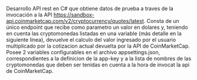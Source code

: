 Desarrollo API rest en C# que obtiene datos de prueba a traves de la invocación a la API https://sandbox-api.coinmarketcap.com/v2/cryptocurrency/quotes/latest.
Consta de un único endpoint que recibe como parametro un valor en dolares y, teniendo en cuenta las cryptomonedas listadas en una variable (más detalle en la siguiente línea), devuelve el calculo del valor ingresado por el usuario multiplicado por la cotizacion actual devuelta por la API de CoinMarketCap.
Posee 2 variables configurables en el archivo appsettings.json, correspondientes a la definicion de la app-key y a la lista de nombres de las cryptomonedas que deben ser tenidas en cuenta a la hora de invocat la api de CoinMarketCap.

